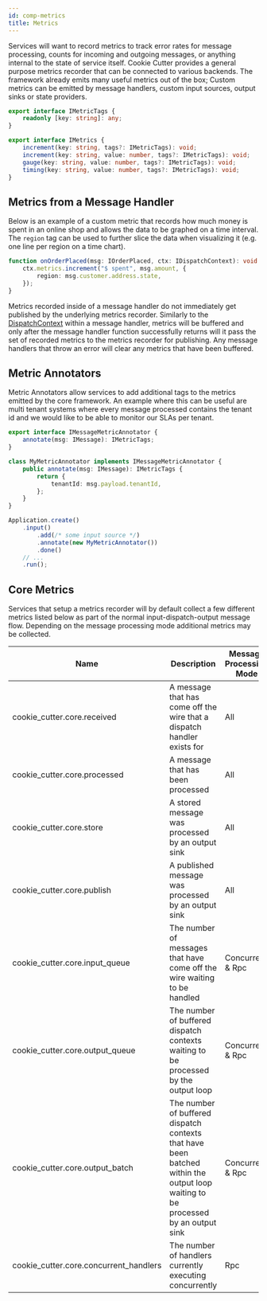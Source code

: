 ```yaml
---
id: comp-metrics
title: Metrics
---
```


Services will want to record metrics to track error rates for message processing, counts for incoming and outgoing messages, or anything internal to the state of service itself. Cookie Cutter provides a general purpose metrics recorder that can be connected to various backends. The framework already emits many useful metrics out of the box; Custom metrics can be emitted by message handlers, custom input sources, output sinks or state providers.


```typescript
export interface IMetricTags {
    readonly [key: string]: any;
}

export interface IMetrics {
    increment(key: string, tags?: IMetricTags): void;
    increment(key: string, value: number, tags?: IMetricTags): void;
    gauge(key: string, value: number, tags?: IMetricTags): void;
    timing(key: string, value: number, tags?: IMetricTags): void;
}
```

## Metrics from a Message Handler

Below is an example of a custom metric that records how much money is spent in an online shop and allows the data to be graphed on a time interval. The `region` tag can be used to further slice the data when visualizing it (e.g. one line per region on a time chart). 

```typescript
function onOrderPlaced(msg: IOrderPlaced, ctx: IDispatchContext): void {
    ctx.metrics.increment("$ spent", msg.amount, {
        region: msg.customer.address.state,
    });
}
```

Metrics recorded inside of a message handler do not immediately get published by the underlying metrics recorder. Similarly to the [DispatchContext](Comp_DispatchContext.md#publish-store) within a message handler, metrics will be buffered and only after the message handler function successfully returns will it pass the set of recorded metrics to the metrics recorder for publishing. Any message handlers that throw an error will clear any metrics that have been buffered.

## Metric Annotators

Metric Annotators allow services to add additional tags to the metrics emitted by the core framework. An example where this can be useful are multi tenant systems where every message processed contains the tenant id and we would like to be able to monitor our SLAs per tenant.

```typescript
export interface IMessageMetricAnnotator {
    annotate(msg: IMessage): IMetricTags;
}

class MyMetricAnnotator implements IMessageMetricAnnotator {
    public annotate(msg: IMessage): IMetricTags {
        return {
            tenantId: msg.payload.tenantId,
        };
    }
}

Application.create()
    .input()
        .add(/* some input source */)
        .annotate(new MyMetricAnnotator())
        .done()
    // ...
    .run();
```

## Core Metrics

Services that setup a metrics recorder will by default collect a few different metrics listed below as part of the normal input-dispatch-output message flow. Depending on the message processing mode additional metrics may be collected.

| Name                                        | Description | Message Processing Mode | Type | Tags |
| ------------------------------------------- | ----------- | ----------------------- | ---- | ---- |
| cookie_cutter.core.received | A message that has come off the wire that a dispatch handler exists for | All | `increment` | `event_type`
| cookie_cutter.core.processed | A message that has been processed | All | `increment` | `event_type`, `result`
| cookie_cutter.core.store | A stored message was processed by an output sink | All | `increment` | `event_type`, `result`
| cookie_cutter.core.publish | A published message was processed by an output sink | All | `increment` | `event_type`, `result`
| cookie_cutter.core.input_queue | The number of messages that have come off the wire waiting to be handled | Concurrent & Rpc | `gauge` | None
| cookie_cutter.core.output_queue | The number of buffered dispatch contexts waiting to be processed by the output loop | Concurrent & Rpc | `gauge` | None
| cookie_cutter.core.output_batch | The number of buffered dispatch contexts that have been batched within the output loop waiting to be processed by an output sink | Concurrent & Rpc | `gauge` | None
| cookie_cutter.core.concurrent_handlers |  The number of handlers currently executing concurrently | Rpc | `gauge` | None
